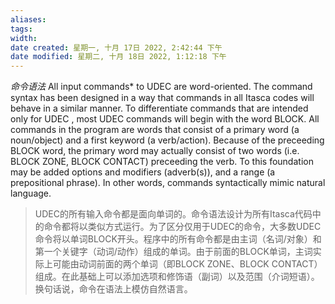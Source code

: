 ```yaml
---
aliases: 
tags: 
width:
date created: 星期一, 十月 17日 2022, 2:42:44 下午
date modified: 星期二, 十月 18日 2022, 1:12:18 下午
---
```

*命令语法*
All input commands* to UDEC are word-oriented. The command syntax has been designed in a way that commands in all Itasca codes will behave in a similar manner. To differentiate commands that are intended only for UDEC , most UDEC commands will begin with the word BLOCK. All commands in the program are words that consist of a primary word (a noun/object) and a first keyword (a verb/action). Because of the preceeding BLOCK word, the primary word may actually consist of two words (i.e. BLOCK ZONE, BLOCK CONTACT) preceeding the verb. To this foundation may be added options and modifiers (adverb(s)), and a range (a prepositional phrase).
In other words, commands syntactically mimic natural language.
>UDEC的所有输入命令都是面向单词的。命令语法设计为所有Itasca代码中的命令都将以类似方式运行。为了区分仅用于UDEC的命令，大多数UDEC命令将以单词BLOCK开头。程序中的所有命令都是由主词（名词\/对象）和第一个关键字（动词\/动作）组成的单词。由于前面的BLOCK单词，主词实际上可能由动词前面的两个单词（即BLOCK ZONE、BLOCK CONTACT）组成。在此基础上可以添加选项和修饰语（副词）以及范围（介词短语）。
换句话说，命令在语法上模仿自然语言。

